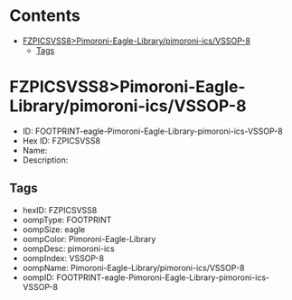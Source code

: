 



Contents
========

* [FZPICSVSS8>Pimoroni-Eagle-Library/pimoroni-ics/VSSOP-8](#fzpicsvss8pimoroni-eagle-librarypimoroni-icsvssop-8)
	* [Tags](#tags)

# FZPICSVSS8>Pimoroni-Eagle-Library/pimoroni-ics/VSSOP-8

- ID: FOOTPRINT-eagle-Pimoroni-Eagle-Library-pimoroni-ics-VSSOP-8
- Hex ID: FZPICSVSS8
- Name: 
- Description: 

## Tags

- hexID: FZPICSVSS8
- oompType: FOOTPRINT
- oompSize: eagle
- oompColor: Pimoroni-Eagle-Library
- oompDesc: pimoroni-ics
- oompIndex: VSSOP-8
- oompName: Pimoroni-Eagle-Library/pimoroni-ics/VSSOP-8
- oompID: FOOTPRINT-eagle-Pimoroni-Eagle-Library-pimoroni-ics-VSSOP-8
